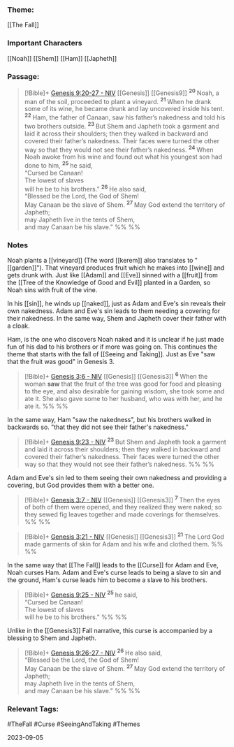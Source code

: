 ### Theme: 
[[The Fall]]

### Important Characters
[[Noah]]
[[Shem]]
[[Ham]]
[[Japheth]]

### Passage:
> [!Bible]+ [Genesis 9:20-27 - NIV](https://bolls.life/NIV/1/9/) [[Genesis]] [[Genesis9]]
>  <sup> **20** </sup>Noah, a man of the soil, proceeded to plant a vineyard. <sup> **21** </sup>When he drank some of its wine, he became drunk and lay uncovered inside his tent. <sup> **22** </sup>Ham, the father of Canaan, saw his father’s nakedness and told his two brothers outside. <sup> **23** </sup>But Shem and Japheth took a garment and laid it across their shoulders; then they walked in backward and covered their father’s nakedness. Their faces were turned the other way so that they would not see their father’s nakedness. <sup> **24** </sup>When Noah awoke from his wine and found out what his youngest son had done to him, <sup> **25** </sup>he said,<br/>“Cursed be Canaan!<br/>The lowest of slaves<br/>will he be to his brothers.” <sup> **26** </sup>He also said,<br/>“Blessed be the Lord, the God of Shem!<br/>May Canaan be the slave of Shem. <sup> **27** </sup>May God extend the territory of Japheth;<br/>may Japheth live in the tents of Shem,<br/>and may Canaan be his slave.”
 %% %%

### Notes
Noah plants a [[vineyard]] (The word [[kerem]] also translates to "[[garden]]"). That vineyard produces fruit which he makes into [[wine]] and gets drunk with. Just like [[Adam]] and [[Eve]] sinned with a [[fruit]] from the [[Tree of the Knowledge of Good and Evil]] planted in a Garden, so Noah sins with fruit of the vine.

In his [[sin]], he winds up [[naked]], just as Adam and Eve's sin reveals their own nakedness. Adam and Eve's sin leads to them needing a covering for their nakedness. In the same way, Shem and Japheth cover their father with a cloak.

Ham, is the one who discovers Noah naked and it is unclear if he just made fun of his dad to his brothers or if more was going on. This continues the theme that starts with the fall of [[Seeing and Taking]]. Just as Eve "saw that the fruit was good" in Genesis 3.

> [!Bible]+ [Genesis 3:6 - NIV](https://bolls.life/NIV/1/3/) [[Genesis]] [[Genesis3]]
>  <sup> **6** </sup>When the woman **saw** that the fruit of the tree was good for food and pleasing to the eye, and also desirable for gaining wisdom, she took some and ate it. She also gave some to her husband, who was with her, and he ate it.
 %% %%

In the same way, Ham "saw the nakedness", but his brothers walked in backwards  so. "that they did not see their father's nakedness." 

> [!Bible]+ [Genesis 9:23 - NIV](https://bolls.life/NIV/1/9/)
>  <sup> **23** </sup>But Shem and Japheth took a garment and laid it across their shoulders; then they walked in backward and covered their father’s nakedness. Their faces were turned the other way so that they would not see their father’s nakedness.
 %% %%

Adam and Eve's sin led to them seeing their own nakedness and providing a covering, but God provides them with a better one.

> [!Bible]+ [Genesis 3:7 - NIV](https://bolls.life/NIV/1/3/) [[Genesis]] [[Genesis3]]
>  <sup> **7** </sup>Then the eyes of both of them were opened, and they realized they were naked; so they sewed fig leaves together and made coverings for themselves.
 %% %%

> [!Bible]+ [Genesis 3:21 - NIV](https://bolls.life/NIV/1/3/) [[Genesis]] [[Genesis3]]
>  <sup> **21** </sup>The Lord God made garments of skin for Adam and his wife and clothed them.
 %% %%

In the same way that [[The Fall]] leads to the [[Curse]] for Adam and Eve, Noah curses Ham. Adam and Eve's curse leads to being a slave to sin and the ground, Ham's curse leads him to become a slave to his brothers.

> [!Bible]+ [Genesis 9:25 - NIV](https://bolls.life/NIV/1/9/)
>  <sup> **25** </sup>he said,<br/>“Cursed be Canaan!<br/>The lowest of slaves<br/>will he be to his brothers.”
 %% %%

Unlike in the [[Genesis3]] Fall narrative, this curse is accompanied by a blessing to Shem and Japheth. 

> [!Bible]+ [Genesis 9:26-27 - NIV](https://bolls.life/NIV/1/9/)
>  <sup> **26** </sup>He also said,<br/>“Blessed be the Lord, the God of Shem!<br/>May Canaan be the slave of Shem. <sup> **27** </sup>May God extend the territory of Japheth;<br/>may Japheth live in the tents of Shem,<br/>and may Canaan be his slave.”
 %% %%

### Relevant Tags:
#TheFall #Curse #SeeingAndTaking  #Themes 

2023-09-05